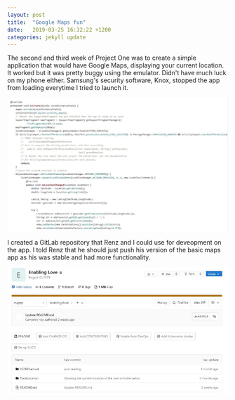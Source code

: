 ```yaml
---
layout: post
title:  "Google Maps fun"
date:   2019-03-25 16:32:22 +1200
categories: jekyll update
---
```

The second and third week of Project One was to create a simple application that would have Google Maps, displaying your current location. It worked but it was pretty buggy using the emulator. Didn't have much luck on my phone either. Samsung's security software, Knox, stopped the app from loading everytime I tried to launch it. 

![](/assets/ev4.JPG)

I created a GitLab repository that Renz and I could use for deveopment on the app. I told Renz that he should just push his version of the basic maps app as his was stable and had more functionality.

![](/assets/ev5.JPG)




